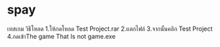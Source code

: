 # spay
เทสเกม
วิธีโหลด 
1.ให้กดโหลด Test Project.rar
2.แตกไฟล์
3.จากนั้นคลิก Test Project
4.กดเข้าThe game That Is not game.exe
